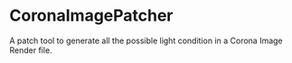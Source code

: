 # CoronaImagePatcher
A patch tool to generate all the possible light condition in a Corona Image Render file.
